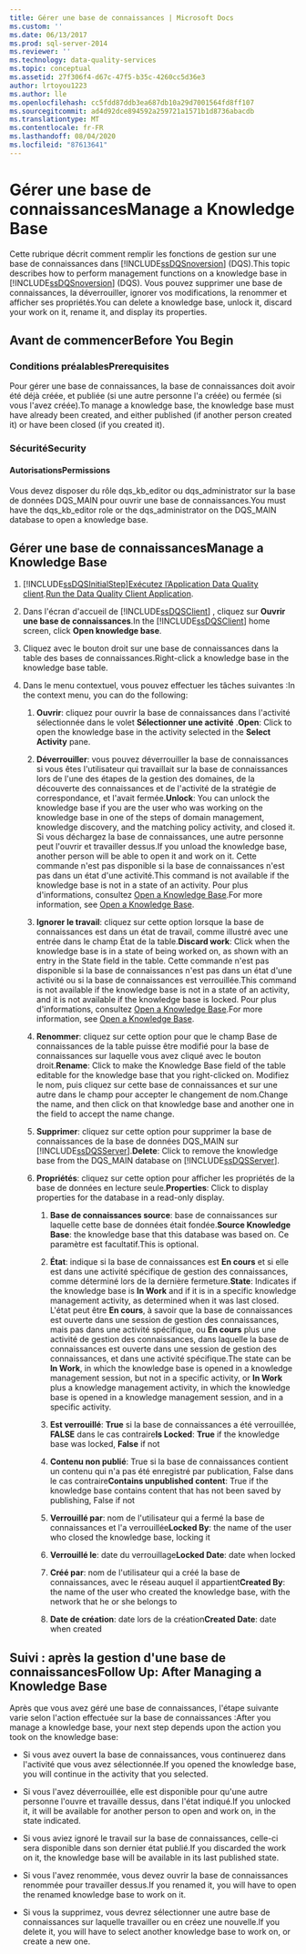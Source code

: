```yaml
---
title: Gérer une base de connaissances | Microsoft Docs
ms.custom: ''
ms.date: 06/13/2017
ms.prod: sql-server-2014
ms.reviewer: ''
ms.technology: data-quality-services
ms.topic: conceptual
ms.assetid: 27f306f4-d67c-47f5-b35c-4260cc5d36e3
author: lrtoyou1223
ms.author: lle
ms.openlocfilehash: cc5fdd87ddb3ea687db10a29d7001564fd8ff107
ms.sourcegitcommit: ad4d92dce894592a259721a1571b1d8736abacdb
ms.translationtype: MT
ms.contentlocale: fr-FR
ms.lasthandoff: 08/04/2020
ms.locfileid: "87613641"
---
```

# <a name="manage-a-knowledge-base"></a><span data-ttu-id="1ae69-102">Gérer une base de connaissances</span><span class="sxs-lookup"><span data-stu-id="1ae69-102">Manage a Knowledge Base</span></span>
  <span data-ttu-id="1ae69-103">Cette rubrique décrit comment remplir les fonctions de gestion sur une base de connaissances dans [!INCLUDE[ssDQSnoversion](../includes/ssdqsnoversion-md.md)] (DQS).</span><span class="sxs-lookup"><span data-stu-id="1ae69-103">This topic describes how to perform management functions on a knowledge base in [!INCLUDE[ssDQSnoversion](../includes/ssdqsnoversion-md.md)] (DQS).</span></span> <span data-ttu-id="1ae69-104">Vous pouvez supprimer une base de connaissances, la déverrouiller, ignorer vos modifications, la renommer et afficher ses propriétés.</span><span class="sxs-lookup"><span data-stu-id="1ae69-104">You can delete a knowledge base, unlock it, discard your work on it, rename it, and display its properties.</span></span>  
  
##  <a name="before-you-begin"></a><a name="BeforeYouBegin"></a> <span data-ttu-id="1ae69-105">Avant de commencer</span><span class="sxs-lookup"><span data-stu-id="1ae69-105">Before You Begin</span></span>  
  
###  <a name="prerequisites"></a><a name="Prerequisites"></a> <span data-ttu-id="1ae69-106">Conditions préalables</span><span class="sxs-lookup"><span data-stu-id="1ae69-106">Prerequisites</span></span>  
 <span data-ttu-id="1ae69-107">Pour gérer une base de connaissances, la base de connaissances doit avoir été déjà créée, et publiée (si une autre personne l'a créée) ou fermée (si vous l'avez créée).</span><span class="sxs-lookup"><span data-stu-id="1ae69-107">To manage a knowledge base, the knowledge base must have already been created, and either published (if another person created it) or have been closed (if you created it).</span></span>  
  
###  <a name="security"></a><a name="Security"></a> <span data-ttu-id="1ae69-108">Sécurité</span><span class="sxs-lookup"><span data-stu-id="1ae69-108">Security</span></span>  
  
####  <a name="permissions"></a><a name="Permissions"></a> <span data-ttu-id="1ae69-109">Autorisations</span><span class="sxs-lookup"><span data-stu-id="1ae69-109">Permissions</span></span>  
 <span data-ttu-id="1ae69-110">Vous devez disposer du rôle dqs_kb_editor ou dqs_administrator sur la base de données DQS_MAIN pour ouvrir une base de connaissances.</span><span class="sxs-lookup"><span data-stu-id="1ae69-110">You must have the dqs_kb_editor role or the dqs_administrator on the DQS_MAIN database to open a knowledge base.</span></span>  
  
##  <a name="manage-a-knowledge-base"></a><a name="Manage"></a><span data-ttu-id="1ae69-111">Gérer une base de connaissances</span><span class="sxs-lookup"><span data-stu-id="1ae69-111">Manage a Knowledge Base</span></span>  
  
1.  [!INCLUDE[ssDQSInitialStep](../includes/ssdqsinitialstep-md.md)]<span data-ttu-id="1ae69-112">[Exécutez l’Application Data Quality client](../../2014/data-quality-services/run-the-data-quality-client-application.md).</span><span class="sxs-lookup"><span data-stu-id="1ae69-112">[Run the Data Quality Client Application](../../2014/data-quality-services/run-the-data-quality-client-application.md).</span></span>  
  
2.  <span data-ttu-id="1ae69-113">Dans l'écran d'accueil de [!INCLUDE[ssDQSClient](../includes/ssdqsclient-md.md)] , cliquez sur **Ouvrir une base de connaissances**.</span><span class="sxs-lookup"><span data-stu-id="1ae69-113">In the [!INCLUDE[ssDQSClient](../includes/ssdqsclient-md.md)] home screen, click **Open knowledge base**.</span></span>  
  
3.  <span data-ttu-id="1ae69-114">Cliquez avec le bouton droit sur une base de connaissances dans la table des bases de connaissances.</span><span class="sxs-lookup"><span data-stu-id="1ae69-114">Right-click a knowledge base in the knowledge base table.</span></span>  
  
4.  <span data-ttu-id="1ae69-115">Dans le menu contextuel, vous pouvez effectuer les tâches suivantes :</span><span class="sxs-lookup"><span data-stu-id="1ae69-115">In the context menu, you can do the following:</span></span>  
  
    1.  <span data-ttu-id="1ae69-116">**Ouvrir**: cliquez pour ouvrir la base de connaissances dans l'activité sélectionnée dans le volet **Sélectionner une activité** .</span><span class="sxs-lookup"><span data-stu-id="1ae69-116">**Open**: Click to open the knowledge base in the activity selected in the **Select Activity** pane.</span></span>  
  
    2.  <span data-ttu-id="1ae69-117">**Déverrouiller**: vous pouvez déverrouiller la base de connaissances si vous êtes l'utilisateur qui travaillait sur la base de connaissances lors de l'une des étapes de la gestion des domaines, de la découverte des connaissances et de l'activité de la stratégie de correspondance, et l'avait fermée.</span><span class="sxs-lookup"><span data-stu-id="1ae69-117">**Unlock**: You can unlock the knowledge base if you are the user who was working on the knowledge base in one of the steps of domain management, knowledge discovery, and the matching policy activity, and closed it.</span></span> <span data-ttu-id="1ae69-118">Si vous déchargez la base de connaissances, une autre personne peut l'ouvrir et travailler dessus.</span><span class="sxs-lookup"><span data-stu-id="1ae69-118">If you unload the knowledge base, another person will be able to open it and work on it.</span></span> <span data-ttu-id="1ae69-119">Cette commande n'est pas disponible si la base de connaissances n'est pas dans un état d'une activité.</span><span class="sxs-lookup"><span data-stu-id="1ae69-119">This command is not available if the knowledge base is not in a state of an activity.</span></span> <span data-ttu-id="1ae69-120">Pour plus d'informations, consultez [Open a Knowledge Base](../../2014/data-quality-services/open-a-knowledge-base.md).</span><span class="sxs-lookup"><span data-stu-id="1ae69-120">For more information, see [Open a Knowledge Base](../../2014/data-quality-services/open-a-knowledge-base.md).</span></span>  
  
    3.  <span data-ttu-id="1ae69-121">**Ignorer le travail**: cliquez sur cette option lorsque la base de connaissances est dans un état de travail, comme illustré avec une entrée dans le champ État de la table.</span><span class="sxs-lookup"><span data-stu-id="1ae69-121">**Discard work**: Click when the knowledge base is in a state of being worked on, as shown with an entry in the State field in the table.</span></span> <span data-ttu-id="1ae69-122">Cette commande n'est pas disponible si la base de connaissances n'est pas dans un état d'une activité ou si la base de connaissances est verrouillée.</span><span class="sxs-lookup"><span data-stu-id="1ae69-122">This command is not available if the knowledge base is not in a state of an activity, and it is not available if the knowledge base is locked.</span></span> <span data-ttu-id="1ae69-123">Pour plus d'informations, consultez [Open a Knowledge Base](../../2014/data-quality-services/open-a-knowledge-base.md).</span><span class="sxs-lookup"><span data-stu-id="1ae69-123">For more information, see [Open a Knowledge Base](../../2014/data-quality-services/open-a-knowledge-base.md).</span></span>  
  
    4.  <span data-ttu-id="1ae69-124">**Renommer**: cliquez sur cette option pour que le champ Base de connaissances de la table puisse être modifié pour la base de connaissances sur laquelle vous avez cliqué avec le bouton droit.</span><span class="sxs-lookup"><span data-stu-id="1ae69-124">**Rename**: Click to make the Knowledge Base field of the table editable for the knowledge base that you right-clicked on.</span></span> <span data-ttu-id="1ae69-125">Modifiez le nom, puis cliquez sur cette base de connaissances et sur une autre dans le champ pour accepter le changement de nom.</span><span class="sxs-lookup"><span data-stu-id="1ae69-125">Change the name, and then click on that knowledge base and another one in the field to accept the name change.</span></span>  
  
    5.  <span data-ttu-id="1ae69-126">**Supprimer**: cliquez sur cette option pour supprimer la base de connaissances de la base de données DQS_MAIN sur [!INCLUDE[ssDQSServer](../includes/ssdqsserver-md.md)].</span><span class="sxs-lookup"><span data-stu-id="1ae69-126">**Delete**: Click to remove the knowledge base from the DQS_MAIN database on [!INCLUDE[ssDQSServer](../includes/ssdqsserver-md.md)].</span></span>  
  
    6.  <span data-ttu-id="1ae69-127">**Propriétés**: cliquez sur cette option pour afficher les propriétés de la base de données en lecture seule.</span><span class="sxs-lookup"><span data-stu-id="1ae69-127">**Properties**: Click to display properties for the database in a read-only display.</span></span>  
  
        1.  <span data-ttu-id="1ae69-128">**Base de connaissances source**: base de connaissances sur laquelle cette base de données était fondée.</span><span class="sxs-lookup"><span data-stu-id="1ae69-128">**Source Knowledge Base**: the knowledge base that this database was based on.</span></span> <span data-ttu-id="1ae69-129">Ce paramètre est facultatif.</span><span class="sxs-lookup"><span data-stu-id="1ae69-129">This is optional.</span></span>  
  
        2.  <span data-ttu-id="1ae69-130">**État**: indique si la base de connaissances est **En cours** et si elle est dans une activité spécifique de gestion des connaissances, comme déterminé lors de la dernière fermeture.</span><span class="sxs-lookup"><span data-stu-id="1ae69-130">**State**: Indicates if the knowledge base is **In Work** and if it is in a specific knowledge management activity, as determined when it was last closed.</span></span> <span data-ttu-id="1ae69-131">L'état peut être **En cours**, à savoir que la base de connaissances est ouverte dans une session de gestion des connaissances, mais pas dans une activité spécifique, ou **En cours** plus une activité de gestion des connaissances, dans laquelle la base de connaissances est ouverte dans une session de gestion des connaissances, et dans une activité spécifique.</span><span class="sxs-lookup"><span data-stu-id="1ae69-131">The state can be **In Work**, in which the knowledge base is opened in a knowledge management session, but not in a specific activity, or **In Work** plus a knowledge management activity, in which the knowledge base is opened in a knowledge management session, and in a specific activity.</span></span>  
  
        3.  <span data-ttu-id="1ae69-132">**Est verrouillé**: **True** si la base de connaissances a été verrouillée, **FALSE** dans le cas contraire</span><span class="sxs-lookup"><span data-stu-id="1ae69-132">**Is Locked**: **True** if the knowledge base was locked, **False** if not</span></span>  
  
        4.  <span data-ttu-id="1ae69-133">**Contenu non publié**: True si la base de connaissances contient un contenu qui n'a pas été enregistré par publication, False dans le cas contraire</span><span class="sxs-lookup"><span data-stu-id="1ae69-133">**Contains unpublished content**: True if the knowledge base contains content that has not been saved by publishing, False if not</span></span>  
  
        5.  <span data-ttu-id="1ae69-134">**Verrouillé par**: nom de l'utilisateur qui a fermé la base de connaissances et l'a verrouillée</span><span class="sxs-lookup"><span data-stu-id="1ae69-134">**Locked By**: the name of the user who closed the knowledge base, locking it</span></span>  
  
        6.  <span data-ttu-id="1ae69-135">**Verrouillé le**: date du verrouillage</span><span class="sxs-lookup"><span data-stu-id="1ae69-135">**Locked Date**: date when locked</span></span>  
  
        7.  <span data-ttu-id="1ae69-136">**Créé par**: nom de l'utilisateur qui a créé la base de connaissances, avec le réseau auquel il appartient</span><span class="sxs-lookup"><span data-stu-id="1ae69-136">**Created By**: the name of the user who created the knowledge base, with the network that he or she belongs to</span></span>  
  
        8.  <span data-ttu-id="1ae69-137">**Date de création**: date lors de la création</span><span class="sxs-lookup"><span data-stu-id="1ae69-137">**Created Date**: date when created</span></span>  
  
##  <a name="follow-up-after-managing-a-knowledge-base"></a><a name="FollowUp"></a> <span data-ttu-id="1ae69-138">Suivi : après la gestion d'une base de connaissances</span><span class="sxs-lookup"><span data-stu-id="1ae69-138">Follow Up: After Managing a Knowledge Base</span></span>  
 <span data-ttu-id="1ae69-139">Après que vous avez géré une base de connaissances, l'étape suivante varie selon l'action effectuée sur la base de connaissances :</span><span class="sxs-lookup"><span data-stu-id="1ae69-139">After you manage a knowledge base, your next step depends upon the action you took on the knowledge base:</span></span>  
  
-   <span data-ttu-id="1ae69-140">Si vous avez ouvert la base de connaissances, vous continuerez dans l'activité que vous avez sélectionnée.</span><span class="sxs-lookup"><span data-stu-id="1ae69-140">If you opened the knowledge base, you will continue in the activity that you selected.</span></span>  
  
-   <span data-ttu-id="1ae69-141">Si vous l'avez déverrouillée, elle est disponible pour qu'une autre personne l'ouvre et travaille dessus, dans l'état indiqué.</span><span class="sxs-lookup"><span data-stu-id="1ae69-141">If you unlocked it, it will be available for another person to open and work on, in the state indicated.</span></span>  
  
-   <span data-ttu-id="1ae69-142">Si vous aviez ignoré le travail sur la base de connaissances, celle-ci sera disponible dans son dernier état publié.</span><span class="sxs-lookup"><span data-stu-id="1ae69-142">If you discarded the work on it, the knowledge base will be available in its last published state.</span></span>  
  
-   <span data-ttu-id="1ae69-143">Si vous l'avez renommée, vous devez ouvrir la base de connaissances renommée pour travailler dessus.</span><span class="sxs-lookup"><span data-stu-id="1ae69-143">If you renamed it, you will have to open the renamed knowledge base to work on it.</span></span>  
  
-   <span data-ttu-id="1ae69-144">Si vous la supprimez, vous devrez sélectionner une autre base de connaissances sur laquelle travailler ou en créez une nouvelle.</span><span class="sxs-lookup"><span data-stu-id="1ae69-144">If you delete it, you will have to select another knowledge base to work on, or create a new one.</span></span>  
  
  
